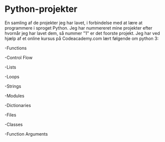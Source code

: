 # Python-projekter
En samling af de projekter jeg har lavet, i forbindelse med at lære at programmere i sproget Python.
Jeg har nummereret mine projekter efter hvornår jeg har lavet dem, så nummer "1" er det foorste projekt.
Jeg har ved hjælp af et online kursus på Codeacademy.com lært følgende om python 3:

-Functions

-Control Flow

-Lists

-Loops

-Strings

-Modules

-Dictionaries

-Files

-Classes

-Function Arguments
